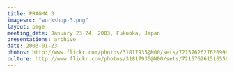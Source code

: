 ```yaml
---
title: PRAGMA 3
imagesrc: "workshop-3.png"
layout: page
meeting_date: January 23-24, 2003, Fukuoka, Japan
presentations: archive
date: 2003-01-23
photos: http://www.flickr.com/photos/31817935@N00/sets/72157626276209992/
culture: http://www.flickr.com/photos/31817935@N00/sets/72157626151655625/
---
```



